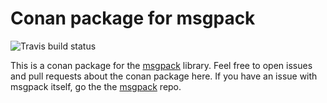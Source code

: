 # Conan package for msgpack

![Travis build status](https://img.shields.io/travis/sztomi/conan-msgpack.svg)

This is a conan package for the [msgpack](https://github.com/msgpack/msgpack-c) library.
Feel free to open issues and pull requests about the conan package here. If you have
an issue with msgpack itself, go the the [msgpack](https://github.com/msgpack/msgpack-c)
repo.